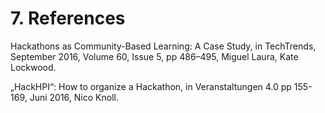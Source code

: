 # 7. References

Hackathons as Community-Based Learning: A Case Study, in TechTrends, September 2016, Volume 60, Issue 5, pp 486–495, Miguel Laura, Kate Lockwood.

„HackHPI“: How to organize a Hackathon, in Veranstaltungen 4.0 pp 155-169, Juni 2016, Nico Knoll.

